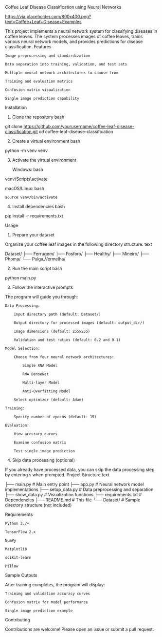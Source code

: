 Coffee Leaf Disease Classification using Neural Networks

https://via.placeholder.com/800x400.png?text=Coffee+Leaf+Disease+Examples

This project implements a neural network system for classifying diseases in coffee leaves. The system processes images of coffee leaves, trains various neural network models, and provides predictions for disease classification.
Features

    Image preprocessing and standardization

    Data separation into training, validation, and test sets

    Multiple neural network architectures to choose from

    Training and evaluation metrics

    Confusion matrix visualization

    Single image prediction capability

Installation
1. Clone the repository
bash

git clone https://github.com/yourusername/coffee-leaf-disease-classification.git
cd coffee-leaf-disease-classification

2. Create a virtual environment
bash

python -m venv venv

3. Activate the virtual environment

    Windows:
    bash

venv\Scripts\activate

macOS/Linux:
bash

    source venv/bin/activate

4. Install dependencies
bash

pip install -r requirements.txt

Usage
1. Prepare your dataset

Organize your coffee leaf images in the following directory structure:
text

Dataset/
├── Ferrugem/
├── Fosforo/
├── Healthy/
├── Mineiro/
├── Phoma/
└── Pulga_Vermelha/

2. Run the main script
bash

python main.py

3. Follow the interactive prompts

The program will guide you through:

    Data Processing:

        Input directory path (default: Dataset/)

        Output directory for processed images (default: output_dir/)

        Image dimensions (default: 255x255)

        Validation and test ratios (default: 0.2 and 0.1)

    Model Selection:

        Choose from four neural network architectures:

            Simple RNA Model

            RNA DenseNet

            Multi-layer Model

            Anti-Overfitting Model

        Select optimizer (default: Adam)

    Training:

        Specify number of epochs (default: 15)

    Evaluation:

        View accuracy curves

        Examine confusion matrix

        Test single image prediction

4. Skip data processing (optional)

If you already have processed data, you can skip the data processing step by entering s when prompted.
Project Structure
text

├── main.py              # Main entry point
├── app.py               # Neural network model implementations
├── setup_data.py        # Data preprocessing and separation
├── show_data.py         # Visualization functions
├── requirements.txt     # Dependencies
├── README.md            # This file
└── Dataset/             # Sample directory structure (not included)

Requirements

    Python 3.7+

    TensorFlow 2.x

    NumPy

    Matplotlib

    scikit-learn

    Pillow

Sample Outputs

After training completes, the program will display:

    Training and validation accuracy curves

    Confusion matrix for model performance

    Single image prediction example

Contributing

Contributions are welcome! Please open an issue or submit a pull request.